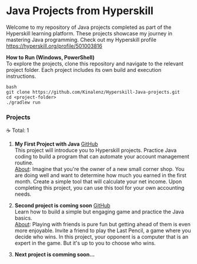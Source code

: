 # Java Projects from Hyperskill
Welcome to my repository of Java projects completed as part of the Hyperskill learning platform. These projects showcase my journey in mastering Java programming.
Check out my Hyperskill profile https://hyperskill.org/profile/501003816

**How to Run (Windows, PowerShell)**
<br>To explore the projects, clone this repository and navigate to the relevant project folder. Each project includes its own build and execution instructions.

```
bash
git clone https://github.com/Kinalenz/Hyperskill-Java-projects.git
cd <project-folder>
./gradlew run
```

### Projects
☕ Total: 1

1. **My First Project with Java** [GitHub](https://github.com/Kinalenz/Hyperskill-Java-projects/tree/master/My%20First%20Project%20with%20Java/My%20First%20Project%20with%20Java/task/src/calculator)
   <br> This project will introduce you to Hyperskill projects. Practice Java coding to build a program that can automate your account management routine.
   <br> [About](https://hyperskill.org/projects/380): Imagine that you're the owner of a new small corner shop. You are doing well and want to determine how much you earned in the first month.
   Create a simple tool that will calculate your net income. Upon completing this project, you can use this tool for your own accounting needs.

2. **Second project is coming soon** [GitHub](https://github.com/Kinalenz/Hyperskill-Java-projects/tree/master/Last%20Pencil%20(Java)/Last%20Pencil%20(Java)/task/src/lastpencil)
   <br> Learn how to build a simple but engaging game and practice the Java basics.
   <br> [About](https://hyperskill.org/projects/341): Playing with friends is pure fun but getting ahead of them is even more enjoyable.
   Invite a friend to play the Last Pencil, a game where you decide who wins. In this project, your opponent is a computer that is an expert in the game. But it's up to you to choose who wins.

3. **Next project is comming soon...**
